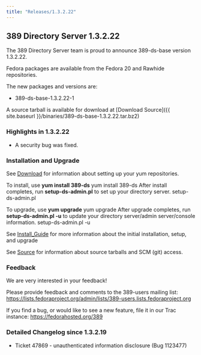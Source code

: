 ```yaml
---
title: "Releases/1.3.2.22"
---
```

389 Directory Server 1.3.2.22
-----------------------------

The 389 Directory Server team is proud to announce 389-ds-base version 1.3.2.22.

Fedora packages are available from the Fedora 20 and Rawhide repositories.

The new packages and versions are:

-   389-ds-base-1.3.2.22-1

A source tarball is available for download at [Download Source]({{ site.baseurl }}/binaries/389-ds-base-1.3.2.22.tar.bz2)

### Highlights in 1.3.2.22

-   A security bug was fixed.

### Installation and Upgrade

See [Download](../download.html) for information about setting up your yum repositories.

To install, use **yum install 389-ds** yum install 389-ds After install completes, run **setup-ds-admin.pl** to set up your directory server. setup-ds-admin.pl

To upgrade, use **yum upgrade** yum upgrade After upgrade completes, run **setup-ds-admin.pl -u** to update your directory server/admin server/console information. setup-ds-admin.pl -u

See [Install\_Guide](../legacy/install-guide.html) for more information about the initial installation, setup, and upgrade

See [Source](../development/source.html) for information about source tarballs and SCM (git) access.

### Feedback

We are very interested in your feedback!

Please provide feedback and comments to the 389-users mailing list: <https://lists.fedoraproject.org/admin/lists/389-users.lists.fedoraproject.org>

If you find a bug, or would like to see a new feature, file it in our Trac instance: <https://fedorahosted.org/389>

### Detailed Changelog since 1.3.2.19

-   Ticket 47869 - unauthenticated information disclosure (Bug 1123477)

